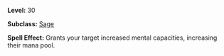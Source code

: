 <!-- TITLE: Spell: Gift Of Magic -->

**Level:** 30

**Subclass:** [Sage](sage)

**Spell Effect:** Grants your target increased mental capacities, increasing their mana pool.